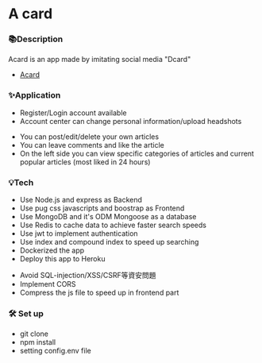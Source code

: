 # A card


### 📚Description
Acard is an app made by imitating social media "Dcard"
- [Acard](https://a-card.herokuapp.com/ "link")

### ✨Application
- Register/Login account available
- Account center can change personal information/upload headshots
<!-- - You can use the forgotten password, and a verification mail will be sent to the registered mailbox -->
- You can post/edit/delete your own articles
- You can leave comments and like the article
- On the left side you can view specific categories of articles and current popular articles (most liked in 24 hours)

### 💡Tech
- Use Node.js and express as Backend
- Use pug css javascripts and boostrap as Frontend
- Use MongoDB and it's ODM Mongoose as a database
- Use Redis to cache data to achieve faster search speeds
- Use jwt to implement authentication
- Use index and compound index to speed up searching
- Dockerized the app
- Deploy this app to Heroku
<!-- - Use stripe串接金流 -->
<!-- - Use SendGrid第三方Email服務 -->
- Avoid SQL-injection/XSS/CSRF等資安問題
- Implement CORS
- Compress the js file to speed up in frontend part

### 🛠️ Set up
- git clone
- npm install
- setting config.env file
